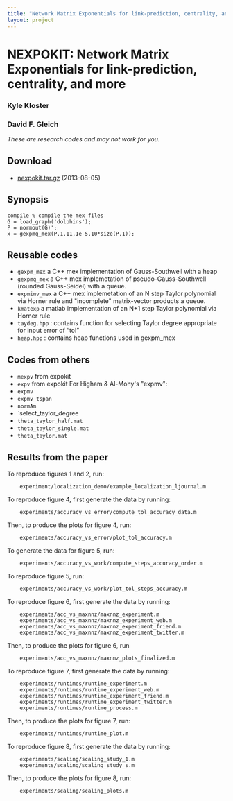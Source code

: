 ```yaml
---
title: "Network Matrix Exponentials for link-prediction, centrality, and more"
layout: project
---
```


NEXPOKIT: Network Matrix Exponentials for link-prediction, centrality, and more
===============================================================================

### Kyle Kloster
### David F. Gleich

_These are research codes and may not work for you._

Download
--------

* [nexpokit.tar.gz](nexpokit.tar.gz) (2013-08-05)

Synopsis
--------

    compile % compile the mex files
    G = load_graph('dolphins');
    P = normout(G)';
    x = gexpmq_mex(P,1,11,1e-5,10*size(P,1));
    
    
Reusable codes
--------------

* `gexpm_mex` a C++ mex implementation of Gauss-Southwell with a heap
* `gexpmq_mex` a C++ mex implemetation of pseudo-Gauss-Southwell (rounded Gauss-Seidel) with
  a queue.
* `expmimv_mex` a C++ mex implemetation of an N step Taylor polynomial via Horner rule and "incomplete" matrix-vector products
  a queue.
* `kmatexp` a matlab implementation of an N+1 step Taylor polynomial via Horner rule
* `taydeg.hpp` : contains function for selecting Taylor degree appropriate for input error of “tol”
* `heap.hpp` : contains heap functions used in gexpm_mex


Codes from others
-----------------

* `mexpv` from expokit
* `expv` from expokit
For Higham & Al-Mohy's "expmv":
* `expmv`
* `expmv_tspan`
* `normAm`
* `select_taylor_degree
* `theta_taylor_half.mat`
* `theta_taylor_single.mat`
* `theta_taylor.mat`


Results from the paper
----------------------

To reproduce figures 1 and 2, run:
	
		experiment/localization_demo/example_localization_ljournal.m

To reproduce figure 4, first generate the data by running:

		experiments/accuracy_vs_error/compute_tol_accuracy_data.m

Then, to produce the plots for figure 4, run:

		experiments/accuracy_vs_error/plot_tol_accuracy.m
		
To generate the data for figure 5, run:

		experiments/accuracy_vs_work/compute_steps_accuracy_order.m

To reproduce figure 5, run:

		experiments/accuracy_vs_work/plot_tol_steps_accuracy.m
		
To reproduce figure 6, first generate the data by running:

		experiments/acc_vs_maxnnz/maxnnz_experiment.m
		experiments/acc_vs_maxnnz/maxnnz_experiment_web.m
		experiments/acc_vs_maxnnz/maxnnz_experiment_friend.m				
		experiments/acc_vs_maxnnz/maxnnz_experiment_twitter.m

Then, to produce the plots for figure 6, run

		experiments/acc_vs_maxnnz/maxnnz_plots_finalized.m

To reproduce figure 7, first generate the data by running:

		experiments/runtimes/runtime_experiment.m
		experiments/runtimes/runtime_experiment_web.m		
		experiments/runtimes/runtime_experiment_friend.m		
		experiments/runtimes/runtime_experiment_twitter.m
		experiments/runtimes/runtime_process.m		

Then, to produce the plots for figure 7, run:

		experiments/runtimes/runtime_plot.m

To reproduce figure 8, first generate the data by running:

		experiments/scaling/scaling_study_1.m
		experiments/scaling/scaling_study_s.m

Then, to produce the plots for figure 8, run:

		experiments/scaling/scaling_plots.m


